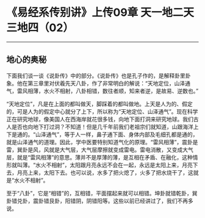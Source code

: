# 《易经系传别讲》上传09章 天一地二天三地四（02）

------

## 地心的奥秘

下面我们谈一谈《说卦传》中的部分。《说卦传》也是孔子作的，是解释卦里卦象。他在第三章里对伏羲先天八卦，作了非常明白的解说：“天地定位，山泽通气，雷风相薄，水火不相射，八卦相错，数往者顺，知来者逆，是故易、逆数也。”

“天地定位”，凡是在上面的都叫做天，脚踩着的都叫做地。上天是人为的、假定的，可是人为的假定中心就分了上下，所以称为“天地定位、山泽通气”。现在科学正在研究地球，像美国人在西海岸就花很多钱，向地下面打洞来研究地球。我们古人是否也向地下打过洞？不知道！但是几千年前我们老祖宗们就知道，山跟海洋上下是通的。“山泽通气”，等于人一样，鼻子通下面、身体内部及毛细孔都是通的，就是山泽通气的道理。因此，学中医要特别知道气化的原理。“雷风相薄”，震卦是雷，巽卦是风，风就是大气层，大气层摩擦就变成雷电。雷电消散，又变成大气层，就是“雷风相薄”的意思。薄并不是厚薄的薄，是互相在矛盾、在融化，这种情形就叫薄。“水火不相射”，太阳跟月亮永远不会在一起，永远是太阳上来，月亮下去，月亮上来，太阳下去。也可以说，水多了把火熄了，火多了把水烧干了，这就是“水火不相射”。

至于“八卦”，它是“相错”的，互相错，平面摆起来就可以相错。坤卦就错乾卦，巽卦错兑卦，震卦错艮卦，阳错阴，阴错阳等。这些以前已经讲过了，我们不再多说。